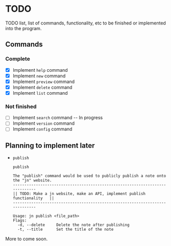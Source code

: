 # TODO
TODO list, list of commands, functionality, etc to be finished or implemented into the program.

## Commands

### Complete
- [x] Implement `help` command
- [x] Implement `new` command
- [x] Implement `preview` command
- [x] Implement `delete` command
- [x] Implement `list` command

### Not finished
- [ ] Implement `search` command -- In progress
- [ ] Implement `version` command
- [ ] Implement `config` command

## Planning to implement later

* `publish`
  ```
  publish

  The "publish" command would be used to publicly publish a note onto the "jn" website.
  -----------------------------------------------------------------------------
  || TODO: Make a jn website, make an API, implement publish functionality   ||
  -----------------------------------------------------------------------------

  Usage: jn publish <file_path>
  Flags:
    -d, --delete     Delete the note after publishing
    -t, --title      Set the title of the note
  ```

More to come soon.
